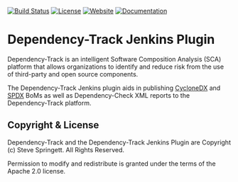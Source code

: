 [![Build Status](https://ci.jenkins.io/buildStatus/icon?job=Plugins/dependency-track-plugin/master)](https://ci.jenkins.io/job/Plugins/job/dependency-track-plugin)
[![License][license-image]][license-url]
[![Website](https://img.shields.io/badge/https://-dependencytrack.org-blue.svg)](https://dependencytrack.org/)
[![Documentation](https://img.shields.io/badge/read-documentation-blue.svg)](https://docs.dependencytrack.org/)


Dependency-Track Jenkins Plugin
=============================

Dependency-Track is an intelligent Software Composition Analysis (SCA) platform that allows organizations to identify 
and reduce risk from the use of third-party and open source components.

The Dependency-Track Jenkins plugin aids in publishing [CycloneDX](https://cyclonedx.org/) and [SPDX](https://spdx.org/) 
BoMs as well as Dependency-Check XML reports to the Dependency-Track platform.

Copyright & License
-------------------

Dependency-Track and the Dependency-Track Jenkins Plugin are Copyright (c) Steve Springett. All Rights Reserved.

Permission to modify and redistribute is granted under the terms of the Apache 2.0 license.

  [wiki]: https://wiki.jenkins.io/display/JENKINS/OWASP+Dependency-Track+Plugin
  [license-image]: https://img.shields.io/badge/license-apache%20v2-brightgreen.svg
  [license-url]: https://github.com/jenkinsci/dependency-track-plugin/blob/master/LICENSE.txt
